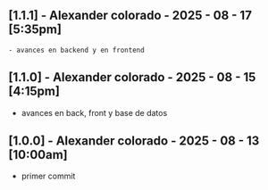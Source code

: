 ## [1.1.1] - Alexander colorado - 2025 - 08 - 17 [5:35pm]
    - avances en backend y en frontend

## [1.1.0] - Alexander colorado - 2025 - 08 - 15 [4:15pm]
- avances en back, front y base de datos

## [1.0.0] - Alexander colorado - 2025 - 08 - 13 [10:00am]
- primer commit